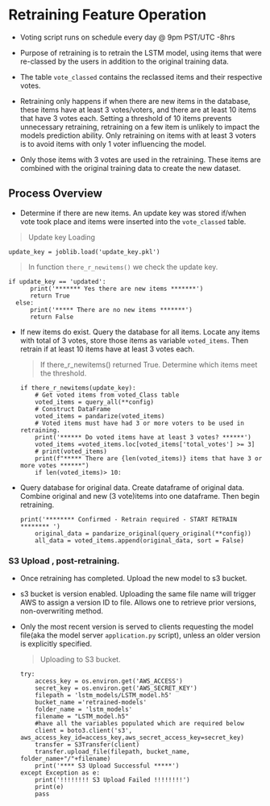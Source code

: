 # Retraining Feature Operation

* Voting script runs on schedule every day @ 9pm PST/UTC -8hrs

* Purpose of retraining is to retrain the LSTM model, using items that were re-classed by the users in addition to the original training data.

* The table `vote_classed` contains the reclassed items and their respective votes.

* Retraining only happens if when there are new items in the database, these items have at least 3 votes/voters, and there are at least 10 items that have 3 votes each. Setting a threshold of 10 items prevents unnecessary retraining, retraining on a few item is unlikely to impact the models prediction ability. Only retraining on items with at least 3 voters is to avoid items with only 1 voter influencing the model.

* Only those items with 3 votes are used in the retraining. These items are combined with the original training data to create the new dataset.

## Process Overview

* Determine if there are new items. An update key was stored if/when vote took place and items were inserted into the `vote_classed` table.

> Update key Loading
~~~~
update_key = joblib.load('update_key.pkl')
~~~~

>  In function `there_r_newitems()` we check the update key.
~~~~
if update_key == 'updated':
      print('******* Yes there are new items *******')
      return True
  else:
      print('***** There are no new items *******')
      return False
~~~~

* If new items do exist. Query the database for all items. Locate any items with total of 3 votes, store those items as variable `voted_items`. Then retrain if at least 10 items have at least 3 votes each.
    > If there_r_newitems() returned True. Determine which items meet the threshold.
    ~~~~
    if there_r_newitems(update_key):
        # Get voted items from voted_Class table
        voted_items = query_all(**config)
        # Construct DataFrame
        voted_items = pandarize(voted_items)
        # Voted items must have had 3 or more voters to be used in retraining.
        print('****** Do voted items have at least 3 votes? ******')
        voted_items =voted_items.loc[voted_items['total_votes'] >= 3]
        # print(voted_items)
        print(f"***** There are {len(voted_items)} items that have 3 or more votes ******")
        if len(voted_items)> 10:
    ~~~~

* Query database for original data. Create dataframe of original data. Combine original and new (3 vote)items into one dataframe. Then begin retraining.
  ~~~~
  print('******** Confirmed - Retrain required - START RETRAIN ******** ')
      original_data = pandarize_original(query_original(**config))
      all_data = voted_items.append(original_data, sort = False)
  ~~~~




### S3 Upload , post-retraining.

* Once retraining has completed. Upload the new model to s3 bucket.

* s3 bucket is version enabled. Uploading the same file name will trigger AWS to assign a version ID to file. Allows one to retrieve prior versions, non-overwriting method.

* Only the most recent version is served to clients requesting the model file(aka the model server `application.py` script), unless an older version is explicitly specified.

    > Uploading to S3 bucket.
    ~~~~
    try:
        access_key = os.environ.get('AWS_ACCESS')
        secret_key = os.environ.get('AWS_SECRET_KEY')
        filepath = 'lstm_models/LSTM_model.h5'
        bucket_name ='retrained-models'
        folder_name = 'lstm_models'
        filename = "LSTM_model.h5"
        #have all the variables populated which are required below
        client = boto3.client('s3', aws_access_key_id=access_key,aws_secret_access_key=secret_key)
        transfer = S3Transfer(client)
        transfer.upload_file(filepath, bucket_name, folder_name+"/"+filename)
        print('**** S3 Upload Successful *****')
    except Exception as e:
        print('!!!!!!!! S3 Upload Failed !!!!!!!!')
        print(e)
        pass
    ~~~~
